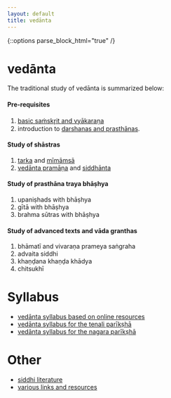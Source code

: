 ```yaml
---
layout: default
title: vedānta
---
```


{::options parse_block_html="true" /}

# vedānta

The traditional study of vedānta is summarized below:

#### Pre-requisites

1. [basic saṁskr̥it and vyākaraṇa](pages/samskrit)
2. introduction to [darshanas and prasthānas](pages/prasthana).

#### Study of shāstras

1. [tarka](pages/tarka) and [mīmāmsā](pages/mimamsa)
2. [vedānta pramāṇa](pages/siddhanta) and [siddhānta](pages/siddhanta)

#### Study of prasthāna traya bhāṣhya

1. upaniṣhads with bhāṣhya
2. gītā with bhāṣhya
3. brahma sūtras with bhāṣhya

#### Study of advanced texts and vāda granthas

1. bhāmatī and vivaraṇa prameya saṅgraha
2. advaita siddhi
3. khaṇḍana khaṇḍa khādya
4. chitsukhī

# Syllabus

- [vedānta syllabus based on online resources](pages/syllabus/online)
- [vedānta syllabus for the tenali parīkṣhā](pages/syllabus/tenali)
- [vedānta syllabus for the nagara parīkṣhā](pages/syllabus/nagara)

# Other

- [siddhi literature](pages/siddhi)
- [various links and resources](pages/links)